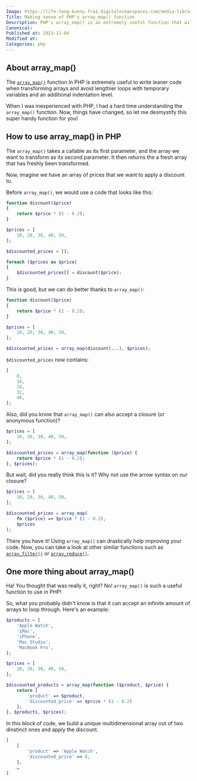 ```yaml
---
Image: https://life-long-bunny.fra1.digitaloceanspaces.com/media-library/production/223/D9jrbMlts0BBtZ0U3ViydhJtM5CuQz-metaNDI4MzUuanBn-.jpg
Title: Making sense of PHP's array_map() function
Description: PHP's array_map() is an extremely useful function that will help you write better code. Let me demystify it for you.
Canonical: 
Published at: 2023-11-04
Modified at: 
Categories: php
---
```


## About array_map()

The [`array_map()`](https://www.php.net/array_map) function in PHP is extremely useful to write leaner code when transforming arrays and avoid lengthier loops with temporary variables and an additional indentation level.

When I was inexperienced with PHP, I had a hard time understanding the `array_map()` function. Now, things have changed, so let me desmystify this super handy function for you!

## How to use array_map() in PHP

The `array_map()` takes a callable as its first parameter, and the array we want to transform as its second parameter. It then returns the a fresh array that has freshly been transformed.

Now, imagine we have an array of prices that we want to apply a discount to.

Before `array_map()`, we would use a code that looks like this:

```php
function discount($price)
{
	return $price * (1 - 0.2);
}

$prices = [
	10, 20, 30, 40, 50,
];

$discounted_prices = [];

foreach ($prices as $price)
{
	$discounted_prices[] = discount($price);
}
```

This is good, but we can do better thanks to `array_map()`:

```php
function discount($price)
{
	return $price * (1 - 0.2);
}

$prices = [
	10, 20, 30, 40, 50,
];

$discounted_prices = array_map(discount(...), $prices);
```

`$discounted_prices` now contains:

```php
[
	8,
	16,
	24,
	32,
	40,
];
```

Also, did you know that `array_map()` can also accept a closure (or anonymous function)?

```php
$prices = [
	10, 20, 30, 40, 50,
];

$discounted_prices = array_map(function ($price) {
	return $price * (1 - 0.2);
}, $prices);
```

But wait, did you really think this is it? Why not use the arrow syntax on our closure?

```php
$prices = [
	10, 20, 30, 40, 50,
];

$discounted_prices = array_map(
	fn ($price) => $price * (1 - 0.2),
	$prices
);
```

There you have it! Using `array_map()` can drastically help improving your code. Now, you can take a look at other similar functions such as [`array_filter()`](https://www.php.net/array_filter) or [`array_reduce()`](https://www.php.net/array_reduce).

## One more thing about array_map()

Ha! You thought that was really it, right? No! `array_map()` is such a useful function to use in PHP!

So, what you probably didn't know is that it can accept an infinite amount of arrays to loop through. Here's an example:

```php
$products = [
	'Apple Watch',
	'iMac',
	'iPhone',
	'Mac Studio',
	'MacBook Pro',
];

$prices = [
	10, 20, 30, 40, 50,
];

$discounted_products = array_map(function ($product, $price) {
	return [
		'product' => $product,
		'discounted_price' => $price * (1 - 0.2)
	];
}, $products, $prices);
```

In this block of code, we build a unique multidimensional array out of two dinstinct ones and apply the discount.

```php
[
	[
		'product' => 'Apple Watch',
		'discounted_price' => 8,
	],
	…
]
```